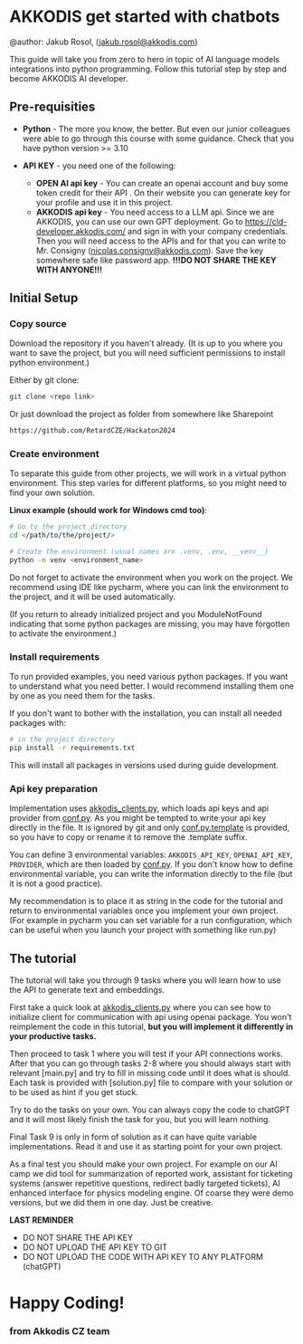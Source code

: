 # AKKODIS get started with chatbots
@author: Jakub Rosol, (jakub.rosol@akkodis.com)

This guide will take you from zero to hero in topic of AI language models integrations into
python programming. Follow this tutorial step by step and become AKKODIS AI developer.

## Pre-requisities

 - **Python** - The more you know, the better. But even our junior colleagues were able to go through this course 
with some guidance. Check that you have python version >= 3.10


 - **API KEY** - you need one of the following:
   - **OPEN AI api key** - You can create an openai account and buy some token credit for their API
   . On their website you can generate key for your profile and use it in this project.
   - **AKKODIS api key** - You need access to a LLM api. Since we are AKKODIS, you can use our 
   own GPT deployment. Go to https://cld-developer.akkodis.com/ and sign in with your company credentials.
   Then you will need access to the APIs and for that you can write to Mr. Consigny
   (nicolas.consigny@akkodis.com). Save the key somewhere safe like password app. **!!!DO NOT SHARE THE KEY WITH ANYONE!!!**

## Initial Setup

### Copy source
Download the repository if you haven't already. (It is up to you where you want to save the project,
but you will need sufficient permissions to install python environment.)

Either by git clone:
```bash
git clone <repo link>
```

Or just download the project as folder from somewhere like Sharepoint
```bash
https://github.com/RetardCZE/Hackaton2024
```

### Create environment

To separate this guide from other projects, we will work in a virtual python environment. This step
varies for different platforms, so you might need to find your own solution.

**Linux example (should work for Windows cmd too)**:
```bash
# Go to the project directory
cd </path/to/the/project/>

# Create the environment (usual names are .venv, .env, __venv__)
python -m venv <environment_name>
```
Do not forget to activate the environment when you work on the project. We recommend using IDE like pycharm,
where you can link the environment to the project, and it will be used automatically.

(If you return to already initialized project and you ModuleNotFound indicating that some python
packages are missing, you may have forgotten to activate the environment.)

### Install requirements
To run provided examples, you need various python packages.
If you want to understand what you need better. I would recommend installing them one by one
as you need them for the tasks.

If you don't want to bother with the installation, you can install all needed packages with:
```bash
# in the project directory
pip install -r requirements.txt
```
This will install all packages in versions used during guide development.

### Api key preparation
Implementation uses [akkodis_clients.py](AI_Tutorial/akkodis_clients.py), which loads api keys and 
api provider from [conf.py](AI_Tutorial/conf.py). As you might be tempted to write 
your api key directly in the file. It is ignored by git and only [conf.py.template](AI_Tutorial/conf.py.template)
is provided, so you have to copy or rename it to remove the .template suffix.

You can define 3 environmental variables:
`AKKODIS_API_KEY`, `OPENAI_API_KEY`, `PROVIDER`, which are 
then loaded by [conf.py](AI_Tutorial/conf.py). If you don't know how to define 
environmental variable, you can write the information directly to the file (but
it is not a good practice).

My recommendation is to place it as string in the code for the tutorial and return to environmental variables
once you implement your own project. (For example in pycharm you can set variable for a run 
configuration, which can be useful when you launch your project with something like run.py)

## The tutorial
The tutorial will take you through 9 tasks where you will learn how to use the API to
generate text and embeddings. 


First take a quick look at [akkodis_clients.py](AI_Tutorial/akkodis_clients.py) where you can see how to
initialize client for communication with api using openai package. 
You won't reimplement the code in this 
tutorial, **but you will implement it differently in your productive tasks.**

Then proceed to task 1 where you will test if your API connections works.
After that you can go through tasks 2-8 where you should always start with relevant
[main.py] and try to fill in missing code until it does what is should. Each task is 
provided with [solution.py] file to compare with your solution or to be used as hint if 
you get stuck.

Try to do the tasks on your own. You can always copy the code to chatGPT and it will most
likely finish the task for you, but you will learn nothing.

Final Task 9 is only in form of solution as it can have quite variable implementations. Read it
and use it as starting point for your own project. 

As a final test you should make your own project. For example on our AI camp
we did tool for summarization of reported work, assistant for ticketing systems
(answer repetitive questions, redirect badly targeted tickets), AI enhanced interface
for physics modeling engine. Of coarse they were demo versions, but we did them in one day.
Just be creative.

**LAST REMINDER**
 - DO NOT SHARE THE API KEY
 - DO NOT UPLOAD THE API KEY TO GIT
 - DO NOT UPLOAD THE CODE WITH API KEY TO ANY PLATFORM (chatGPT)

# Happy Coding!
### from Akkodis CZ team



